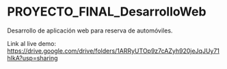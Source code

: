 # PROYECTO_FINAL_DesarrolloWeb
Desarrollo de aplicación web para reserva de automóviles. 

Link al live demo: https://drive.google.com/drive/folders/1ARRyUTOp9z7cAZyh920jeJqJUy71hIkA?usp=sharing
